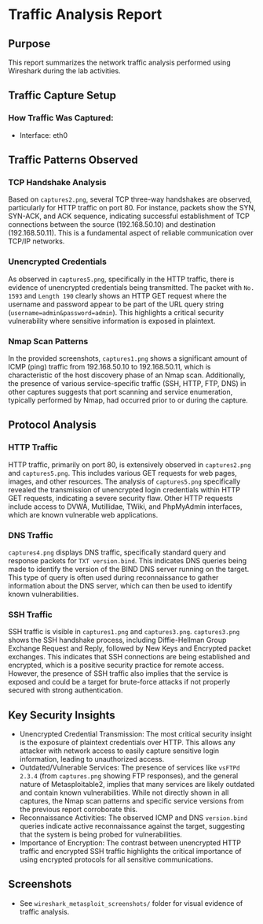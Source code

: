 # Traffic Analysis Report

## Purpose
This report summarizes the network traffic analysis performed using Wireshark during the lab activities.

## Traffic Capture Setup

### How Traffic Was Captured:
- Interface: eth0

## Traffic Patterns Observed

### TCP Handshake Analysis

Based on `captures2.png`, several TCP three-way handshakes are observed, particularly for HTTP traffic on port 80. For instance, packets show the SYN, SYN-ACK, and ACK sequence, indicating successful establishment of TCP connections between the source (192.168.50.10) and destination (192.168.50.11). This is a fundamental aspect of reliable communication over TCP/IP networks.

### Unencrypted Credentials

As observed in `captures5.png`, specifically in the HTTP traffic, there is evidence of unencrypted credentials being transmitted. The packet with `No. 1593` and `Length 190` clearly shows an HTTP GET request where the username and password appear to be part of the URL query string (`username=admin&password=admin`). This highlights a critical security vulnerability where sensitive information is exposed in plaintext.

### Nmap Scan Patterns

In the provided screenshots, `captures1.png` shows a significant amount of ICMP (ping) traffic from 192.168.50.10 to 192.168.50.11, which is characteristic of the host discovery phase of an Nmap scan. Additionally, the presence of various service-specific traffic (SSH, HTTP, FTP, DNS) in other captures suggests that port scanning and service enumeration, typically performed by Nmap, had occurred prior to or during the capture.

## Protocol Analysis

### HTTP Traffic

HTTP traffic, primarily on port 80, is extensively observed in `captures2.png` and `captures5.png`. This includes various GET requests for web pages, images, and other resources. The analysis of `captures5.png` specifically revealed the transmission of unencrypted login credentials within HTTP GET requests, indicating a severe security flaw. Other HTTP requests include access to DVWA, Mutillidae, TWiki, and PhpMyAdmin interfaces, which are known vulnerable web applications.

### DNS Traffic

`captures4.png` displays DNS traffic, specifically standard query and response packets for `TXT version.bind`. This indicates DNS queries being made to identify the version of the BIND DNS server running on the target. This type of query is often used during reconnaissance to gather information about the DNS server, which can then be used to identify known vulnerabilities.

### SSH Traffic

SSH traffic is visible in `captures1.png` and `captures3.png`. `captures3.png` shows the SSH handshake process, including Diffie-Hellman Group Exchange Request and Reply, followed by New Keys and Encrypted packet exchanges. This indicates that SSH connections are being established and encrypted, which is a positive security practice for remote access. However, the presence of SSH traffic also implies that the service is exposed and could be a target for brute-force attacks if not properly secured with strong authentication.

## Key Security Insights

*   Unencrypted Credential Transmission: The most critical security insight is the exposure of plaintext credentials over HTTP. This allows any attacker with network access to easily capture sensitive login information, leading to unauthorized access.
*   Outdated/Vulnerable Services: The presence of services like `vsFTPd 2.3.4` (from `captures.png` showing FTP responses), and the general nature of Metasploitable2, implies that many services are likely outdated and contain known vulnerabilities. While not directly shown in all captures, the Nmap scan patterns and specific service versions from the previous report corroborate this.
*   Reconnaissance Activities: The observed ICMP and DNS `version.bind` queries indicate active reconnaissance against the target, suggesting that the system is being probed for vulnerabilities.
*   Importance of Encryption: The contrast between unencrypted HTTP traffic and encrypted SSH traffic highlights the critical importance of using encrypted protocols for all sensitive communications.

## Screenshots
- See `wireshark_metasploit_screenshots/` folder for visual evidence of traffic analysis.

